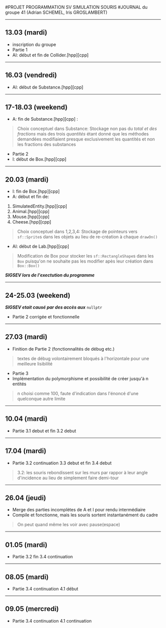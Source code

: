 #PROJET PROGRAMMATION SV SIMULATION SOURIS
#JOURNAL du groupe 41 (Adrian SCHEMEL, Iris GROSLAMBERT) 

*************************************************
## 13.03 (mardi)

- inscription du groupe
- Partie 1
 - AI: début et fin de Collider.[hpp][cpp]

*************************************************
## 16.03 (vendredi)

 - AI: début de Substance.[hpp][cpp]

*************************************************
## 17-18.03 (weekend)

 - A: fin de Substance.[hpp][cpp] :
> Choix conceptuel dans Substance:
> Stockage non pas du *total et des fractions* mais des trois *quantités*
> étant donné que les méthodes demandées modifiaient presque exclusivement
> les quantités et non les fractions des substances

- Partie 2
 - I: début de Box.[hpp][cpp]

*************************************************
## 20.03 (mardi)

 - I: fin de Box.[hpp][cpp]
 - A: début et fin de:
  1. SimulatedEntity.[hpp][cpp]
  2. Animal.[hpp][cpp]
  3. Mouse.[hpp][cpp]
  4. Cheese.[hpp][cpp]
> Choix conceptuel dans 1,2,3,4:
> Stockage de pointeurs vers `sf::Sprite`s dans les objets
> au lieu de re-création à chaque `drawOn()`
 - AI: début de Lab.[hpp][cpp]
> Modification de Box pour stocker les `sf::RectangleShape`s dans les `Box`
> puisqu'on ne souhaite pas les modifier apès leur création dans `Box::Box()`

***SIGSEV lors de l'exectution du programme***

*************************************************
## 24-25.03 (weekend)

***SIGSEV etait causé par des accès aux*** `nullptr`
 - Partie 2 corrigée et fonctionnelle

*************************************************
## 27.03 (mardi)

 - Finition de Partie 2 (fonctionnalités de débug etc.)
> textes de débug volontairement bloqués à l'horizontale pour une meilleure lisibilité
- Partie 3
 - Implémentation du polymorphisme et possibilité de créer jusqu'à n entités
>  n choisi comme 100, faute d'indication dans l'énoncé d'une quelconque autre limite

*************************************************
## 10.04 (mardi)

- Partie 3.1 debut et fin
		 3.2 debut

*************************************************
## 17.04 (mardi)

- Partie 3.2 continuation
		 3.3 debut et fin
		 3.4 debut
> 3.2: les souris rebondissent sur les murs par rappor
> à leur angle d'incidence au lieu de simplement faire demi-tour

*************************************************
## 26.04 (jeudi)

- Merge des parties incomplètes de A et I pour rendu intermédiaire
- Compile et fonctionne, mais les souris sortent instantanément du cadre
> On peut quand même les voir avec pause(espace)

*************************************************
## 01.05 (mardi)

- Partie 3.2 fin
		 3.4 continuation 
		 
*************************************************
## 08.05 (mardi)

- Partie 3.4 continuation
		 4.1 début

*************************************************
## 09.05 (mercredi)

- Partie 3.4 continuation
		 4.1 continuation
